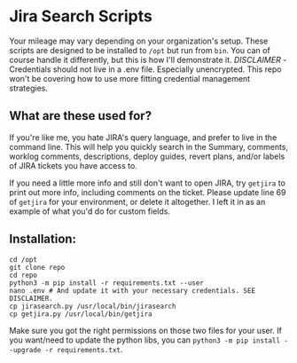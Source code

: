 # Jira Search Scripts
Your mileage may vary depending on your organization's setup.
These scripts are designed to be installed to `/opt` but run from `bin`.
You can of course handle it differently, but this is how I'll demonstrate it.
*DISCLAIMER* - Credentials should not live in a .env file. Especially unencrypted. This repo won't be covering how to use more fitting credential management strategies.


## What are these used for?
If you're like me, you hate JIRA's query language, and prefer to live in the command line. This will help you quickly search in the Summary, comments, worklog comments, descriptions, deploy guides, revert plans, and/or labels of JIRA tickets you have access to. 

If you need a little more info and still don't want to open JIRA, try `getjira` to print out more info, including comments on the ticket.
Please update line 69 of `getjira` for your environment, or delete it altogether. I left it in as an example of what you'd do for custom fields.


## Installation:
```
cd /opt
git clone repo
cd repo
python3 -m pip install -r requirements.txt --user
nano .env # And update it with your necessary credentials. SEE DISCLAIMER.
cp jirasearch.py /usr/local/bin/jirasearch
cp getjira.py /usr/local/bin/getjira
```
Make sure you got the right permissions on those two files for your user. 
If you want/need to update the python libs, you can `python3 -m pip install --upgrade -r requirements.txt`.